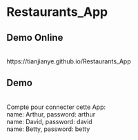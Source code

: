 # Restaurants_App

## Demo Online
<br>
https://tianjianye.github.io/Restaurants_App

## Demo
<br>
Compte pour connecter cette App:
<br>
name: Arthur, password: arthur
<br>
name: David, password: david
<br>
name: Betty, password: betty